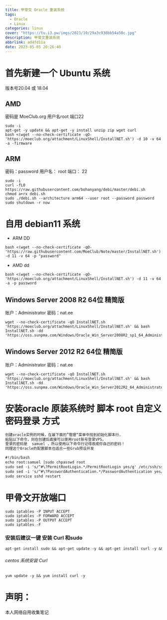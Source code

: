 ```yaml
---
title: 甲骨文 Oracle 重装系统
tags:
  - Oracle
  - Linux
categories: linux
cover: "https://tu.i3.pw/imgs/2023/10/29a3c938bb54a50c.jpg"
description: 甲骨文重装系统
abbrlink: ad4fd11a
date: 2023-05-05 20:26:40
---
```

# 首先新建一个 Ubuntu 系统
版本号20.04 或 18.04 
## AMD
密码是 MoeClub.org 用户名root 端口22
```shell
sudo -i
apt-get -y update && apt-get -y install unzip zip wget curl
bash <(wget --no-check-certificate -qO- 'https://moeclub.org/attachment/LinuxShell/InstallNET.sh') -d 10 -v 64 -a -firmware
```
## ARM 
密码：password 用户名： root 端口： 22
```shell
sudo -i
curl -fLO https://raw.githubusercontent.com/bohanyang/debi/master/debi.sh
chmod a+rx debi.sh
sudo ./debi.sh --architecture arm64 --user root --password password
sudo shutdown -r now
```
# 自用 debian11 系统
- ARM DD 
```shell
bash <(wget --no-check-certificate -qO- 'https://raw.githubusercontent.com/MoeClub/Note/master/InstallNET.sh') -d 11 -v 64 -p "password"
```
- AMD dd
```shell
bash <(wget --no-check-certificate -qO- 'https://moeclub.org/attachment/LinuxShell/InstallNET.sh') -d 11 -v 64 -a -p password
```

## Windows Server 2008 R2 64位 精简版
账户：Administrator  密码：nat.ee
```shell
wget --no-check-certificate -qO InstallNET.sh 'https://moeclub.org/attachment/LinuxShell/InstallNET.sh' && bash InstallNET.sh -dd 'https://oss.sunpma.com/Windows/Oracle_Win_Server2008R2_sp1_64_Administrator_nat.ee.gz'
```
## Windows Server 2012 R2 64位 精简版
账户：Administrator  密码：nat.ee
```shell
wget --no-check-certificate -qO InstallNET.sh 'https://moeclub.org/attachment/LinuxShell/InstallNET.sh' && bash InstallNET.sh -dd 'https://oss.sunpma.com/Windows/Oracle_Win_Server2012R2_64_Administrator_nat.ee.gz'
```
# 安装oracle 原装系统时 脚本 root 自定义密码登录 方式
```markdown
创建oracle实例的时候，在最下面的”管理“菜单中找到初始化脚本行，
粘贴以下命令，则在创建后直接可以使用root账号登录VPS，
登录的密码是  samuel ，所以使用以下命令行记得改成你自己的密码！
同理这个Oracle的配置脚本也适合一些Grub预设开发
```
```markdown
#!/bin/bash
echo root:samuel |sudo chpasswd root
sudo sed -i 's/^#\?PermitRootLogin.*/PermitRootLogin yes/g' /etc/ssh/sshd_config;
sudo sed -i 's/^#\?PasswordAuthentication.*/PasswordAuthentication yes/g' /etc/ssh/sshd_config;
sudo service sshd restart
```
# 甲骨文开放端口
```shell
sudo iptables -P INPUT ACCEPT
sudo iptables -P FORWARD ACCEPT
sudo iptables -P OUTPUT ACCEPT
sudo iptables -F
```
### 安装后建议一键 安装 Curl 和sudo
```markdown
apt-get install sudo && apt-get update -y && apt-get install curl -y && apt update && apt upgrade -y
```
###### centos 系统安装 Curl
```markdown
yum update -y && yum install curl -y
```
# 声明：
本人网络自用收集笔记 